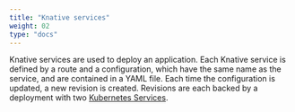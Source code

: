 ```yaml
---
title: "Knative services"
weight: 02
type: "docs"
---
```


Knative services are used to deploy an application. Each Knative service is defined by a route and a configuration, which have the same name as the service, and are contained in a YAML file. Each time the configuration is updated, a new revision is created. Revisions are each backed by a deployment with two [Kubernetes Services](../knative-kubernetes-services).  

